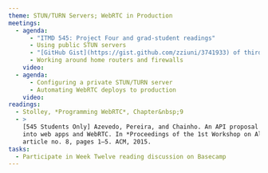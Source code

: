 ```yaml
---
theme: STUN/TURN Servers; WebRTC in Production
meetings:
  - agenda:
      - "ITMD 545: Project Four and grad-student readings"
      - Using public STUN servers
      - "[GitHub Gist](https://gist.github.com/zziuni/3741933) of third-party STUN servers"
      - Working around home routers and firewalls
    video:
  - agenda:
      - Configuring a private STUN/TURN server
      - Automating WebRTC deploys to production
    video:
readings:
  - Stolley, *Programming WebRTC*, Chapter&nbsp;9
  - >
    [545 Students Only] Azevedo, Pereira, and Chainho. An API proposal for integrating sensor data
    into web apps and WebRTC. In *Proceedings of the 1st Workshop on All-Web Real-Time Systems*,
    article no. 8, pages 1–5. ACM, 2015.
tasks:
  - Participate in Week Twelve reading discussion on Basecamp
---
```


<!--
  Old agendas:

  - agenda:
      - Code cleanup and QA; compare against [RTC Specification Example](https://w3c.github.io/webrtc-pc/#example-18)
      - Using third-party STUN servers
      - "[GitHub Gist](https://gist.github.com/zziuni/3741933) of third-party STUN servers"
      - Working with home routers and firewalls
    video:
  - agenda:
      - "ITMD 545: Project Four and grad-student readings"
      - Sketching out RTC-backed interfaces
      - "Before the call: The setup interface"
      - "During the call: The active interface"
      - "After the call: The later-tater interface"
-->
